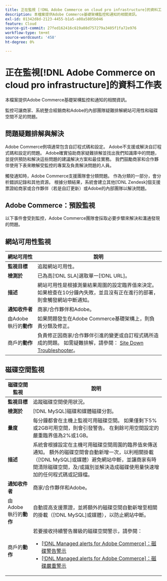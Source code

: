 ```yaml
---
title: 正在監視 [!DNL Adobe Commerce on cloud pro infrastructure]的資料工作表
description: 本檔案提供Adobe Commerce基礎架構監控和通知的相關資訊。
exl-id: 01342d8d-2123-4455-b1a5-a08a5805b046
feature: Cloud
source-git-commit: 27fed162416c619a08d757279a3405f1fa72e976
workflow-type: tm+mt
source-wordcount: '458'
ht-degree: 0%

---
```



# 正在監視[!DNL Adobe Commerce on cloud pro infrastructure]的資料工作表

本檔案提供Adobe Commerce基礎架構監控和通知的相關資訊。

監控可讓商家、系統整合經銷商和Adobe的內部團隊疑難排解網站可用性和磁碟空間不足的問題。

## 問題疑難排解與解決

Adobe Commerce例項通常包含自訂程式碼和設定。 Adobe不支援或解決自訂程式碼和設定的問題。 Adobe確實協助商家疑難排解並找出我們知識庫中的問題，並提供預防和解決這些問題的建議解決方案和最佳實務。 我們鼓勵商家和合作夥伴使用下表來瞭解受監控的專案及負責解決問題的人員。

觸發通知時，Adobe Commerce支援團隊會分類問題。 作為分類的一部分，會分析錯誤記錄和其他資源。 根據分類結果，系統會建立其他[!DNL Zendesk]個支援票證給商家或合作夥伴（若是自訂更新）或Adobe的內部團隊以解決問題。

## Adobe Commerce：預設監視

以下事件會受到監控，Adobe Commerce團隊會採取必要步驟來解決和溝通發現的問題。

## 網站可用性監視

| 網站可用性 | 說明 |
|------------|------------|
| **監視目標** | 追蹤網站可用性。 |
| **檢測於** | 已為高[!DNL SLA]選取單一[!DNL URL]。 |
| **描述** | 網站可用性是根據測量結果周圍的設定臨界值來決定。 如果檢查在10分鐘內失敗，並且沒有正在進行的部署，則會觸發網站中斷通知。 |
| **通知收件者** | 商家/合作夥伴和Adobe。 |
| 由Adobe執行的&#x200B;**動作** | 如果問題發生在Adobe Commerce基礎架構上，則負責分類及修正。 |
| 商戶的&#x200B;**動作** | 負責修正因商家/合作夥伴引進的變更或自訂程式碼所造成的問題。 如需疑難排解，請參閱： [Site Down Troubleshooter](https://experienceleague.adobe.com/docs/commerce-knowledge-base/kb/troubleshooting/site-down-or-unresponsive/magento-site-down-troubleshooter.html)。 |

## 磁碟空間監視

| 磁碟空間監視 | 說明 |
|------------|------------|
| **監視目標** | 追蹤磁碟空間使用狀況。 |
| **檢測於** | [!DNL MySQL]磁碟和媒體磁碟分割。 |
| **量度** | 每分鐘都會在主機上監視可用磁碟空間。 如果僅剩下5%或2GB可用空間，則會引發警告。 在剩餘可用空間設定的嚴重臨界值為2%或1GB。 |
| **描述** | 系統會根據設定在主機可用磁碟空間周圍的臨界值來傳送通知。 額外的磁碟空間會自動新增一次，以利相關掛載（[!DNL MySQL]或媒體）避免網站中斷，並讓商家有時間清除磁碟空間，及/或識別並解決造成磁碟使用量快速增加的任何程式碼或記錄檔。 |
| **通知收件者** | 商家/合作夥伴和Adobe。 |
| 由Adobe執行的&#x200B;**動作** | 自動提高支援票證，並將額外的磁碟空間自動新增至相關的掛載（[!DNL MySQL]或媒體），以防止網站中斷。 |
| 商戶的&#x200B;**動作** | 若要接收持續警告層級的磁碟空間警示，請參閱： <ul><li>[[!DNL Managed alerts for Adobe Commerce]：磁碟警告警示](https://experienceleague.adobe.com/en/docs/commerce-operations/tools/managed-alerts-for-adobe-commerce/managed-alerts-for-magento-commerce-disk-warning-alert)</li><li>[[!DNL Managed alerts for Adobe Commerce]：磁碟嚴重警示](https://experienceleague.adobe.com/en/docs/commerce-operations/tools/managed-alerts-for-adobe-commerce/managed-alerts-for-magento-commerce-disk-critical-alert) </li></ul> |
